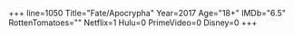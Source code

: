 +++
line=1050
Title="Fate/Apocrypha"
Year=2017
Age="18+"
IMDb="6.5"
RottenTomatoes=""
Netflix=1
Hulu=0
PrimeVideo=0
Disney=0
+++

